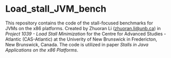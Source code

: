 # Load_stall_JVM_bench

This repository contains the code of the stall-focused benchmarks for JVMs on the x86 platforms. Created by Zhuoran Li (zhuoran.li@unb.ca) in *Project 1039 - Load Stall Minimization* for the Centre for Advanced Studies - Atlantic (CAS-Atlantic) at the Univerity of New Brunswick in Fredericton, New Brunswick, Canada. The code is utilized in paper *Stalls in Java Applications on the x86 Platforms*.